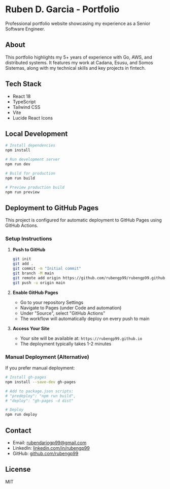 # Ruben D. Garcia - Portfolio

Professional portfolio website showcasing my experience as a Senior Software Engineer.

## About

This portfolio highlights my 5+ years of experience with Go, AWS, and distributed systems. It features my work at Cadana, Esusu, and Somos Sistemas, along with my technical skills and key projects in fintech.

## Tech Stack

- React 18
- TypeScript
- Tailwind CSS
- Vite
- Lucide React Icons

## Local Development

```bash
# Install dependencies
npm install

# Run development server
npm run dev

# Build for production
npm run build

# Preview production build
npm run preview
```

## Deployment to GitHub Pages

This project is configured for automatic deployment to GitHub Pages using GitHub Actions.

### Setup Instructions

1. **Push to GitHub**
   ```bash
   git init
   git add .
   git commit -m "Initial commit"
   git branch -M main
   git remote add origin https://github.com/rubengp99/rubengp99.github.io.git
   git push -u origin main
   ```

2. **Enable GitHub Pages**
   - Go to your repository Settings
   - Navigate to Pages (under Code and automation)
   - Under "Source", select "GitHub Actions"
   - The workflow will automatically deploy on every push to main

3. **Access Your Site**
   - Your site will be available at: `https://rubengp99.github.io`
   - The deployment typically takes 1-2 minutes

### Manual Deployment (Alternative)

If you prefer manual deployment:

```bash
# Install gh-pages
npm install --save-dev gh-pages

# Add to package.json scripts:
# "predeploy": "npm run build",
# "deploy": "gh-pages -d dist"

# Deploy
npm run deploy
```

## Contact

- Email: rubendariogp99@gmail.com
- LinkedIn: [linkedin.com/in/rubengp99](https://www.linkedin.com/in/rubengp99/)
- GitHub: [github.com/rubengp99](https://github.com/rubengp99)

## License

MIT
